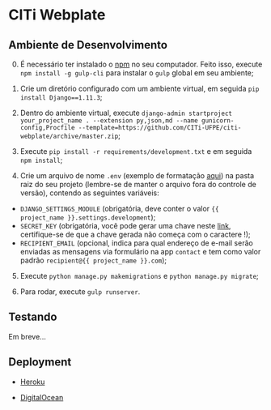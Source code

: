 # CITi Webplate

## Ambiente de Desenvolvimento

0. É necessário ter instalado o [npm](https://www.npmjs.com/get-npm) no seu computador. Feito isso, execute `npm install -g gulp-cli` para instalar o `gulp` global em seu ambiente;

1. Crie um diretório configurado com um ambiente virtual, em seguida `pip install Django==1.11.3`;

2. Dentro do ambiente virtual, execute `django-admin startproject your_project_name . --extension py,json,md --name gunicorn-config,Procfile --template=https://github.com/CITi-UFPE/citi-webplate/archive/master.zip`;

3. Execute `pip install -r requirements/development.txt` e em seguida `npm install`;

4. Crie um arquivo de nome `.env` (exemplo de formatação [aqui](https://github.com/vitorfs/parsifal/blob/master/.env.example)) na pasta raiz do seu projeto (lembre-se de manter o arquivo fora do controle de versão), contendo as seguintes variáveis:
  * `DJANGO_SETTINGS_MODULE` (obrigatória, deve conter o valor `{{ project_name }}.settings.development`);
  * `SECRET_KEY` (obrigatória, você pode gerar uma chave neste [link](http://www.miniwebtool.com/django-secret-key-generator/), certifique-se de que a chave gerada não começa com o caractere !);
  * `RECIPIENT_EMAIL` (opcional, indica para qual endereço de e-mail serão enviadas as mensagens via formulário na app `contact` e tem como valor padrão `recipient@{{ project_name }}.com`);

5. Execute `python manage.py makemigrations` e `python manage.py migrate`;

6. Para rodar, execute `gulp runserver`.

## Testando

Em breve...

## Deployment

* [Heroku](deployment/heroku/readme.md)

* [DigitalOcean](deployment/digital_ocean/readme.md)
